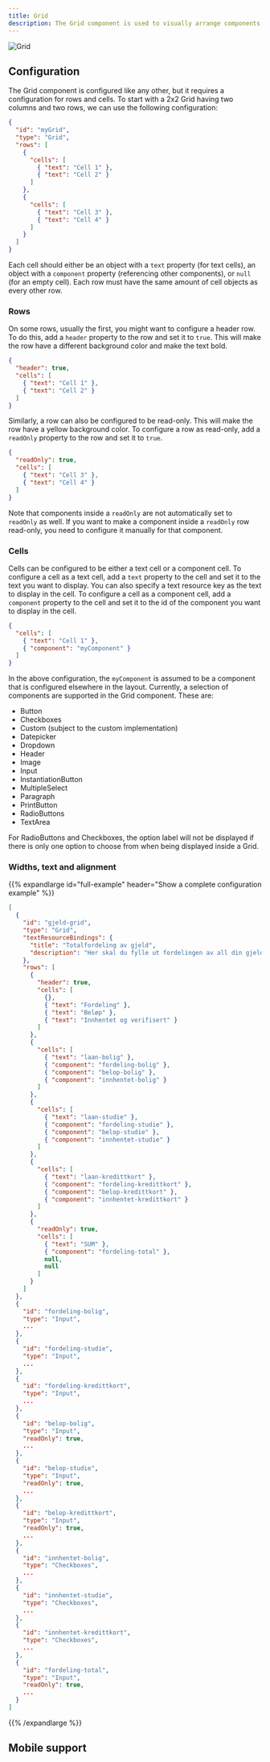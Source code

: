 ```yaml
---
title: Grid
description: The Grid component is used to visually arrange components in a table
---
```


![Grid](grid.png "Components arranged in a Grid")

## Configuration

The Grid component is configured like any other, but it requires a configuration for rows and cells. To start with a 
2x2 Grid having two columns and two rows, we can use the following configuration:

```json
{
  "id": "myGrid",
  "type": "Grid",
  "rows": [
    {
      "cells": [
        { "text": "Cell 1" },
        { "text": "Cell 2" }
      ]
    },
    {
      "cells": [
        { "text": "Cell 3" },
        { "text": "Cell 4" }
      ]
    }
  ]
}
``` 

Each cell should either be an object with a `text` property (for text cells), an object with a `component` property
(referencing other components), or `null` (for an empty cell). Each row must have the same amount of cell objects as
every other row.

### Rows
On some rows, usually the first, you might want to configure a header row. To do this, add a `header` property to the row
and set it to `true`. This will make the row have a different background color and make the text bold.

```json {hl_lines=[2]}
{
  "header": true,
  "cells": [
    { "text": "Cell 1" },
    { "text": "Cell 2" }
  ]
}
```

Similarly, a row can also be configured to be read-only. This will make the row have a yellow background color. To
configure a row as read-only, add a `readOnly` property to the row and set it to `true`.

```json {hl_lines=[2]}
{
  "readOnly": true,
  "cells": [
    { "text": "Cell 3" },
    { "text": "Cell 4" }
  ]
}
```

Note that components inside a `readOnly` are not automatically set to `readOnly` as well. If you want to make a component
inside a `readOnly` row read-only, you need to configure it manually for that component.

### Cells
Cells can be configured to be either a text cell or a component cell. To configure a cell as a text cell, add a `text`
property to the cell and set it to the text you want to display. You can also specify a text resource key as the text
to display in the cell. To configure a cell as a component cell, add a `component` property to the cell and set it to
the id of the component you want to display in the cell.

```json {hl_lines=[5]}
{
  "cells": [
    { "text": "Cell 1" },
    { "component": "myComponent" }
  ]
}
```

In the above configuration, the `myComponent` is assumed to be a component that is configured elsewhere in the layout.
Currently, a selection of components are supported in the Grid component. These are:

- Button
- Checkboxes
- Custom (subject to the custom implementation)
- Datepicker
- Dropdown
- Header
- Image
- Input
- InstantiationButton
- MultipleSelect
- Paragraph
- PrintButton
- RadioButtons
- TextArea

For RadioButtons and Checkboxes, the option label will not be displayed if there is only one option to choose from
when being displayed inside a Grid.

### Widths, text and alignment

{{% expandlarge id="full-example" header="Show a complete configuration example" %}}
```json
[
  {
    "id": "gjeld-grid",
    "type": "Grid",
    "textResourceBindings": {
      "title": "Totalfordeling av gjeld",
      "description": "Her skal du fylle ut fordelingen av all din gjeld, og hvilke typer den gjelder."
    },
    "rows": [
      {
        "header": true,
        "cells": [
          {},
          { "text": "Fordeling" },
          { "text": "Beløp" },
          { "text": "Innhentet og verifisert" }
        ]
      },
      {
        "cells": [
          { "text": "laan-bolig" },
          { "component": "fordeling-bolig" },
          { "component": "belop-bolig" },
          { "component": "innhentet-bolig" }
        ]
      },
      {
        "cells": [
          { "text": "laan-studie" },
          { "component": "fordeling-studie" },
          { "component": "belop-studie" },
          { "component": "innhentet-studie" }
        ]
      },
      {
        "cells": [
          { "text": "laan-kredittkort" },
          { "component": "fordeling-kredittkort" },
          { "component": "belop-kredittkort" },
          { "component": "innhentet-kredittkort" }
        ]
      },
      {
        "readOnly": true,
        "cells": [
          { "text": "SUM" },
          { "component": "fordeling-total" },
          null,
          null
        ]
      }
    ]
  },
  {
    "id": "fordeling-bolig",
    "type": "Input",
    ...
  },
  {
    "id": "fordeling-studie",
    "type": "Input",
    ...
  },
  {
    "id": "fordeling-kredittkort",
    "type": "Input",
    ...
  },
  {
    "id": "belop-bolig",
    "type": "Input",
    "readOnly": true,
    ...
  },
  {
    "id": "belop-studie",
    "type": "Input",
    "readOnly": true,
    ...
  },
  {
    "id": "belop-kredittkort",
    "type": "Input",
    "readOnly": true,
    ...
  },
  {
    "id": "innhentet-bolig",
    "type": "Checkboxes",
    ...
  },
  {
    "id": "innhentet-studie",
    "type": "Checkboxes",
    ...
  },
  {
    "id": "innhentet-kredittkort",
    "type": "Checkboxes",
    ...
  },
  {
    "id": "fordeling-total",
    "type": "Input",
    "readOnly": true,
    ...
  }
]
```
{{% /expandlarge %}}

## Mobile support